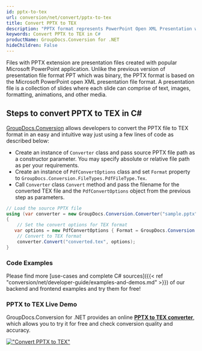 ```yaml
---
id: pptx-to-tex
url: conversion/net/convert/pptx-to-tex
title: Convert PPTX to TEX
description: "PPTX format represents PowerPoint Open XML Presentation with .pptx extension. Learn how to convert PPTX to TEX file programmatically in C# language using GroupDocs.Conversion for .NET library."
keywords: Convert PPTX to TEX in C#
productName: GroupDocs.Conversion for .NET
hideChildren: False
---
```


Files with PPTX extension are presentation files created with popular Microsoft PowerPoint application. Unlike the previous version of presentation file format PPT which was binary, the PPTX format is based on the Microsoft PowerPoint open XML presentation file format. A presentation file is a collection of slides where each slide can comprise of text, images, formatting, animations, and other media.

## Steps to convert PPTX to TEX in C#

[GroupDocs.Conversion](https://products.groupdocs.com/conversion/net) allows developers to convert the PPTX file to TEX format in an easy and intuitive way just using a few lines of code as described below:

* Create an instance of `Converter` class and pass source PPTX file path as a constructor parameter. You may specify absolute or relative file path as per your requirements. 
* Create an instance of `PdfConvertOptions` class and set `Format` property to `GroupDocs.Conversion.FileTypes.PdfFileType.Tex`.
* Call `Converter` class `Convert` method and pass the filename for the converted TEX file and the `PdfConvertOptions` object from the previous step as parameters.

```csharp
// Load the source PPTX file
using (var converter = new GroupDocs.Conversion.Converter("sample.pptx"))
{
    // Set the convert options for TEX format
   var options = new PdfConvertOptions { Format = GroupDocs.Conversion.FileTypes.PdfFileType.Tex };
    // Convert to TEX format
    converter.Convert("converted.tex", options);
}
```

### Code Examples

Please find more [use-cases and complete C# sources]({{< ref "conversion/net/developer-guide/examples-and-demos.md" >}}) of our backend and frontend examples and try them for free!

### PPTX to TEX Live Demo

GroupDocs.Conversion for .NET provides an online [**PPTX to TEX converter**](https://products.groupdocs.app/conversion/pptx-to-tex), which allows you to try it for free and check conversion quality and accuracy.

[!["Convert PPTX to TEX"](conversion/net/images/convert-to-tex/convert-pptx-to-tex.png)](https://products.groupdocs.app/conversion/pptx-to-tex)